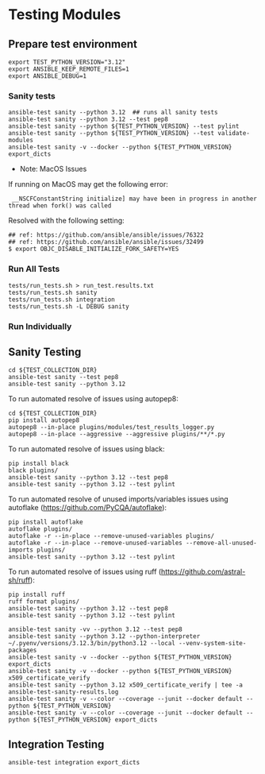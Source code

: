 
# Testing Modules

## Prepare test environment

```shell
export TEST_PYTHON_VERSION="3.12"
export ANSIBLE_KEEP_REMOTE_FILES=1
export ANSIBLE_DEBUG=1

```

### Sanity tests

```shell
ansible-test sanity --python 3.12  ## runs all sanity tests
ansible-test sanity --python 3.12 --test pep8
ansible-test sanity --python ${TEST_PYTHON_VERSION} --test pylint
ansible-test sanity --python ${TEST_PYTHON_VERSION} --test validate-modules
ansible-test sanity -v --docker --python ${TEST_PYTHON_VERSION} export_dicts
```

* Note: MacOS Issues

If running on MacOS may get the following error:
```output
 __NSCFConstantString initialize] may have been in progress in another thread when fork() was called

```

Resolved with the following setting:
```shell
## ref: https://github.com/ansible/ansible/issues/76322
## ref: https://github.com/ansible/ansible/issues/32499
$ export OBJC_DISABLE_INITIALIZE_FORK_SAFETY=YES
```

### Run All Tests

```shell
tests/run_tests.sh > run_test.results.txt
tests/run_tests.sh sanity
tests/run_tests.sh integration
tests/run_tests.sh -L DEBUG sanity

```

### Run Individually

## Sanity Testing

```shell
cd ${TEST_COLLECTION_DIR}
ansible-test sanity --test pep8
ansible-test sanity --python 3.12
```

To run automated resolve of issues using autopep8:

```shell
cd ${TEST_COLLECTION_DIR}
pip install autopep8
autopep8 --in-place plugins/modules/test_results_logger.py
autopep8 --in-place --aggressive --aggressive plugins/**/*.py
```

To run automated resolve of issues using black:

```shell
pip install black
black plugins/
ansible-test sanity --python 3.12 --test pep8
ansible-test sanity --python 3.12 --test pylint
```

To run automated resolve of unused imports/variables issues using autoflake (https://github.com/PyCQA/autoflake):

```shell
pip install autoflake
autoflake plugins/
autoflake -r --in-place --remove-unused-variables plugins/
autoflake -r --in-place --remove-unused-variables --remove-all-unused-imports plugins/
ansible-test sanity --python 3.12 --test pylint
```

To run automated resolve of issues using ruff (https://github.com/astral-sh/ruff):

```shell
pip install ruff
ruff format plugins/
ansible-test sanity --python 3.12 --test pep8
ansible-test sanity --python 3.12 --test pylint
```

```shell
ansible-test sanity -vv --python 3.12 --test pep8
ansible-test sanity --python 3.12 --python-interpreter ~/.pyenv/versions/3.12.3/bin/python3.12 --local --venv-system-site-packages
ansible-test sanity -v --docker --python ${TEST_PYTHON_VERSION} export_dicts
ansible-test sanity -v --docker --python ${TEST_PYTHON_VERSION} x509_certificate_verify
ansible-test sanity --python 3.12 x509_certificate_verify | tee -a ansible-test-sanity-results.log
ansible-test sanity -v --color --coverage --junit --docker default --python ${TEST_PYTHON_VERSION}
ansible-test sanity -v --color --coverage --junit --docker default --python ${TEST_PYTHON_VERSION} export_dicts
```

## Integration Testing

```shell
ansible-test integration export_dicts

```

